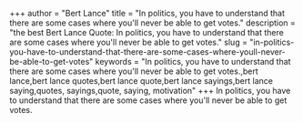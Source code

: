 +++
author = "Bert Lance"
title = "In politics, you have to understand that there are some cases where you'll never be able to get votes."
description = "the best Bert Lance Quote: In politics, you have to understand that there are some cases where you'll never be able to get votes."
slug = "in-politics-you-have-to-understand-that-there-are-some-cases-where-youll-never-be-able-to-get-votes"
keywords = "In politics, you have to understand that there are some cases where you'll never be able to get votes.,bert lance,bert lance quotes,bert lance quote,bert lance sayings,bert lance saying,quotes, sayings,quote, saying, motivation"
+++
In politics, you have to understand that there are some cases where you'll never be able to get votes.
